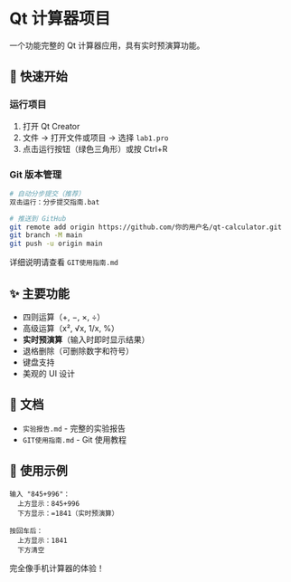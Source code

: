 # Qt 计算器项目

一个功能完整的 Qt 计算器应用，具有实时预演算功能。

## 🚀 快速开始

### 运行项目

1. 打开 Qt Creator
2. 文件 → 打开文件或项目 → 选择 `lab1.pro`
3. 点击运行按钮（绿色三角形）或按 Ctrl+R

### Git 版本管理

```bash
# 自动分步提交（推荐）
双击运行：分步提交指南.bat

# 推送到 GitHub
git remote add origin https://github.com/你的用户名/qt-calculator.git
git branch -M main
git push -u origin main
```

详细说明请查看 `GIT使用指南.md`

## ✨ 主要功能

- 四则运算（+, −, ×, ÷）
- 高级运算（x², √x, 1/x, %）
- **实时预演算**（输入时即时显示结果）
- 退格删除（可删除数字和符号）
- 键盘支持
- 美观的 UI 设计

## 📖 文档

- `实验报告.md` - 完整的实验报告
- `GIT使用指南.md` - Git 使用教程

## 🎯 使用示例

```
输入 "845+996"：
  上方显示：845+996
  下方显示：=1841（实时预演算）

按回车后：
  上方显示：1841
  下方清空
```

完全像手机计算器的体验！



